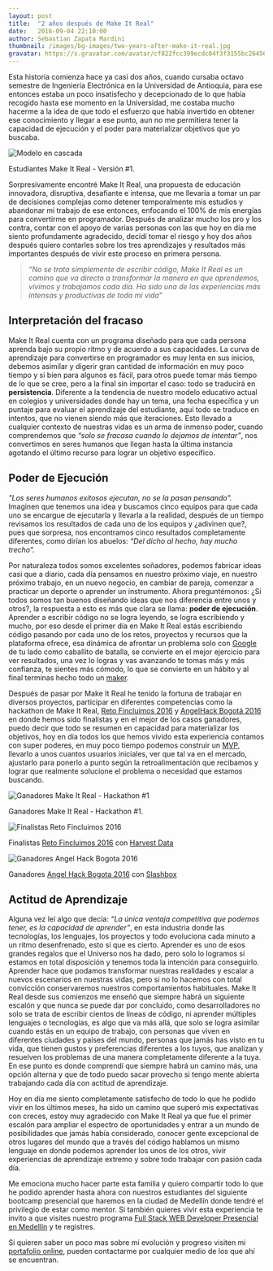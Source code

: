 ```yaml
---
layout: post
title:  "2 años después de Make It Real"
date:   2016-09-04 22:10:00
author: Sebastian Zapata Mardini
thumbnail: /images/bg-images/two-years-after-make-it-real.jpg
gravatar: https://s.gravatar.com/avatar/cf822fcc399ecdc04f3f3155bc264563?s=80
---
```


Esta historia comienza hace ya casi dos años, cuando cursaba octavo semestre de Ingeniería Electrónica en la Universidad de Antioquia, para ese entonces estaba un poco insatisfecho y decepcionado de lo que había recogido hasta ese momento en la Universidad, me costaba mucho hacerme a la idea de que todo el esfuerzo que había invertido en obtener ese conocimiento y llegar a ese punto, aun no me permitiera tener la capacidad de ejecución y el poder para materializar objetivos que yo buscaba.

<img src="/images/make-it-real-first-team.jpg" alt="Modelo en cascada" class="photo">
<p class="photo-description">Estudiantes Make It Real - Versión #1.</p>

Sorpresivamente encontré Make It Real, una propuesta de educación innovadora, disruptiva, desafiante e intensa, que me llevaría a tomar un par de decisiones complejas como detener temporalmente mis estudios y abandonar mi trabajo de ese entonces, enfocando el 100% de mis energías para convertirme en programador. Después de analizar mucho los pro y los contra, contar con el apoyo de varias personas con las que hoy en día me siento profundamente agradecido, decidí tomar el riesgo y hoy dos años después quiero contarles sobre los tres aprendizajes y resultados más importantes después de vivir este proceso en primera persona.

> *“No se trata simplemente de escribir código, Make It Real es un camino que va directo a transformar la manera en que aprendemos, vivimos y trabajamos cada día. Ha sido una de las experiencias más intensas y productivas de toda mi vida”*

## Interpretación del fracaso
Make It Real cuenta con un programa diseñado para que cada persona aprenda bajo su propio ritmo y de acuerdo a sus capacidades. La curva de aprendizaje para convertirse en programador es muy lenta en sus inicios, debemos asimilar y digerir gran cantidad de información en muy poco tiempo y si bien para algunos es fácil, para otros puede tomar más tiempo de lo que se cree, pero a la final sin importar el caso: todo se traducirá en **persistencia**. Diferente a la tendencia de nuestro modelo educativo actual en colegios y universidades donde hay un tema, una fecha específica y un puntaje para evaluar el aprendizaje del estudiante, aquí todo se traduce en intentos, que no vienen siendo más que iteraciones. Esto llevado a cualquier contexto de nuestras vidas es un arma de inmenso poder, cuando comprendemos que *“solo se fracasa cuando lo dejamos de intentar”*, nos convertimos en seres humanos que llegan hasta la última instancia agotando el último recurso para lograr un objetivo específico.


## Poder de Ejecución
*"Los seres humanos exitosos ejecutan, no se la pasan pensando".*
Imaginen que tenemos una idea y buscamos cinco equipos para que cada uno se encargue de ejecutarla y llevarla a la realidad, después de un tiempo revisamos los resultados de cada uno de los equipos y ¿adivinen que?, pues que sorpresa, nos encontramos cinco resultados completamente diferentes, como dirían los abuelos: *“Del dicho al hecho, hay mucho trecho”.*

Por naturaleza todos somos excelentes soñadores, podemos fabricar ideas casi que a diario, cada día pensamos en nuestro próximo viaje, en nuestro próximo trabajo, en un nuevo negocio, en cambiar de pareja, comenzar a practicar un deporte o aprender un instrumento. Ahora preguntémonos: ¿Si todos somos tan buenos diseñando ideas que nos diferencia entre unos y otros?, la respuesta a esto es más que clara se llama: **poder de ejecución**. Aprender a escribir código no se logra leyendo, se logra escribiendo y mucho, por eso desde el primer día en Make It Real estás escribiendo código pasando por cada uno de los retos, proyectos y recursos que la plataforma ofrece, esa dinámica de afrontar un problema solo con <a href="https://www.google.com" target="_blank">Google</a> de tu lado como caballito de batalla, se convierte en el mejor ejercicio para ver resultados, una vez lo logras y vas avanzando te tomas más y más confianza, te sientes más cómodo, lo que se convierte en un hábito y al final terminas hecho todo un <a href="https://makerfairecompostela.com/2015/05/02/que-es-un-maker/" target="_blank">maker</a>.

Después de pasar por Make It Real he tenido la fortuna de trabajar en diversos proyectos, participar en diferentes competencias como la hackathon de Make It Real, <a href="http://www.fincluimos.com" target="_blank">Reto Fincluimos 2016</a> y <a href="http://storify.com/Zentrifugalabs/angel-hack-bogota-un-espacio-donde-todos-pueden-ha/embed?border=false" target="_blank">AngelHack Bogotá 2016</a> en donde hemos sido finalistas y en el mejor de los casos ganadores, puedo decir que todo se resumen en capacidad para materializar los objetivos, hoy en día todos los que hemos vivido esta experiencia contamos con super poderes, en muy poco tiempo podemos construir un <a href="http://blog.makeitreal.camp/disenando-un-producto-viable-minimo/" target="_blank">MVP</a>, llevarlo a unos cuantos usuarios iniciales, ver que tal va en el mercado, ajustarlo para ponerlo a punto según la retroalimentación que recibamos y lograr que realmente solucione el problema o necesidad que estamos buscando.

<img src="/images/make-it-real-hackathon.jpg" alt="Ganadores Make It Real - Hackathon #1" class="photo">
<p class="photo-description">Ganadores Make It Real - Hackathon #1.</p>

<img src="/images/fincluimos-finalists.jpg" alt="Finalistas Reto Fincluimos 2016" class="photo">
<p class="photo-description">Finalistas <a href="http://www.fincluimos.com" target="_blank">Reto Fincluimos 2016</a> con <a href="http://www.harvestdata.co/" target="_blank">Harvest Data</a></p>

<img src="/images/angel-hack-winners.jpg" alt="Ganadores Angel Hack Bogota 2016" class="photo">
<p class="photo-description">Ganadores <a href="http://angelhack.com/" target="_blank">Angel Hack Bogota 2016</a> con <a href="http://www.slashbox.co/" target="_blank">Slashbox</a></p>

## Actitud de Aprendizaje

Alguna vez leí algo que decía: *“La única ventaja competitiva que podemos tener, es la capacidad de aprender”*, en esta industria donde las tecnologías, los lenguajes, los proyectos y todo evoluciona cada minuto a un ritmo desenfrenado, esto sí que es cierto.  Aprender es uno de esos grandes regalos que el Universo nos ha dado, pero solo lo logramos si estamos en total disposición y tenemos toda la intención para conseguirlo. Aprender hace que podamos transformar nuestras realidades y escalar a nuevos escenarios en nuestras vidas, pero si no lo hacemos con total convicción conservaremos nuestros comportamientos habituales. Make It Real desde sus comienzos me enseñó que siempre habrá un siguiente escalón y que nunca se puede dar por concluido, como desarrolladores no solo se trata de escribir cientos de líneas de código, ni aprender múltiples lenguajes o tecnologías, es algo que va más allá, que solo se logra asimilar cuando estás en un equipo de trabajo, con personas que viven en diferentes ciudades y países del mundo, personas que jamás has visto en tu vida, que tienen gustos y preferencias diferentes a los tuyos, que analizan y resuelven los problemas de una manera completamente diferente a la tuya. En ese punto es donde comprendí que siempre habrá un camino más, una opción alterna y que de todo puedo sacar provecho si tengo mente abierta trabajando cada día con actitud de aprendizaje.

Hoy en día me siento completamente satisfecho de todo lo que he podido vivir en los últimos meses, ha sido un camino que superó mis expectativas con creces, estoy muy agradecido con Make It Real ya que fue el primer escalón para ampliar el espectro de oportunidades y entrar a un mundo de posibilidades que jamás había considerado, conocer gente excepcional de otros lugares del mundo que a través del código hablamos un mismo lenguaje en donde podemos aprender los unos de los otros, vivir experiencias de aprendizaje extremo y sobre todo trabajar con pasión cada día.

Me emociona mucho hacer parte esta familia y quiero compartir todo lo que he podido aprender hasta ahora con nuestros estudiantes del siguiente bootcamp presencial que haremos en la ciudad de Medellín donde tendré el privilegio de estar como mentor. Si también quieres vivir esta experiencia te invito a que visites nuestro programa <a href="http://www.makeitreal.camp/full-stack-medellin" target="_blank">Full Stack WEB Developer Presencial en Medellín</a> y te registres.
<p class="photo-description">Si quieren saber un poco mas sobre mí evolución y progreso visiten mi <a href="http://mardiniii.github.io/" target="_blank">portafolio online</a>, pueden contactarme por cualquier medio de los que ahí se encuentran.</p>
